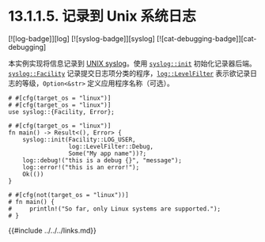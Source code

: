 # 13.1.1.5. 记录到 Unix 系统日志

[![log-badge]][log] [![syslog-badge]][syslog] [![cat-debugging-badge]][cat-debugging]

本实例实现将信息记录到 [UNIX syslog]。使用 [`syslog::init`] 初始化记录器后端。[`syslog::Facility`] 记录提交日志项分类的程序，[`log::LevelFilter`] 表示欲记录日志的等级，`Option<&str>` 定义应用程序名称（可选）。

```rust,edition2018
# #[cfg(target_os = "linux")]
# #[cfg(target_os = "linux")]
use syslog::{Facility, Error};

# #[cfg(target_os = "linux")]
fn main() -> Result<(), Error> {
    syslog::init(Facility::LOG_USER,
                 log::LevelFilter::Debug,
                 Some("My app name"))?;
    log::debug!("this is a debug {}", "message");
    log::error!("this is an error!");
    Ok(())
}

# #[cfg(not(target_os = "linux"))]
# fn main() {
#     println!("So far, only Linux systems are supported.");
# }
```

[`log::LevelFilter`]: https://docs.rs/log/*/log/enum.LevelFilter.html
[`syslog::Facility`]: https://docs.rs/syslog/*/syslog/enum.Facility.html
[`syslog::init`]: https://docs.rs/syslog/*/syslog/fn.init.html
[UNIX syslog]: https://www.gnu.org/software/libc/manual/html_node/Overview-of-Syslog.html

{{#include ../../../links.md}}
